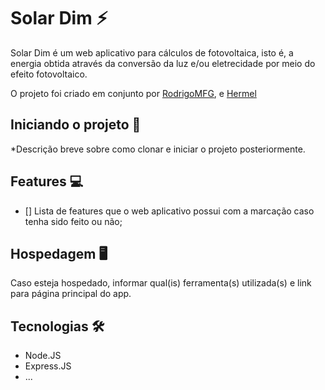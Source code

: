 # Solar Dim ⚡

Solar Dim é um web aplicativo para cálculos de fotovoltaica, isto é, a energia obtida através da conversão da luz e/ou eletrecidade por meio do efeito fotovoltaico.

O projeto foi criado em conjunto por [RodrigoMFG](https://github.com/RodrigoMFG), []() e [Hermel](https://github.com/H3rmel)

## Iniciando o projeto 🚀

*Descrição breve sobre como clonar e iniciar o projeto posteriormente.

## Features 💻

- [] Lista de features que o web aplicativo possui com a marcação caso tenha sido feito ou não;

## Hospedagem 🖥️

Caso esteja hospedado, informar qual(is) ferramenta(s) utilizada(s) e link para página principal do app.

## Tecnologias 🛠️

- Node.JS
- Express.JS
- ...
